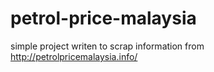 # petrol-price-malaysia
simple project writen to scrap information from http://petrolpricemalaysia.info/
